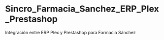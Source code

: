 # Sincro_Farmacia_Sanchez_ERP_Plex_Prestashop
Integración entre ERP Plex y Prestashop para Farmacia Sánchez
